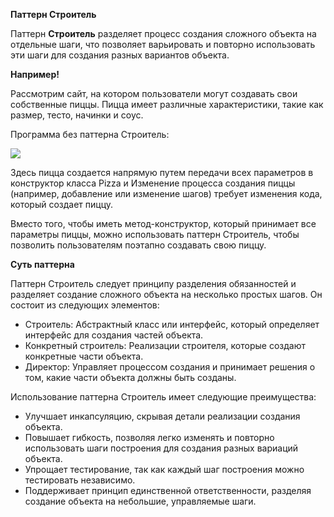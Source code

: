 ﻿**Паттерн Строитель**

Паттерн **Строитель** разделяет процесс создания сложного объекта на отдельные шаги, что позволяет варьировать и повторно использовать эти шаги для создания разных вариантов объекта.

**Например!**

Рассмотрим сайт, на котором пользователи могут создавать свои собственные пиццы. Пицца имеет различные характеристики, такие как размер, тесто, начинки и соус.

Программа без паттерна Строитель:

![](Aspose.Words.1fa8be3b-d73e-4cf2-96b1-bc34a372f906.001.png)

Здесь пицца создается напрямую путем передачи всех параметров в конструктор класса Pizza и Изменение процесса создания пиццы (например, добавление или изменение шагов) требует изменения кода, который создает пиццу.

Вместо того, чтобы иметь метод-конструктор, который принимает все параметры пиццы, можно использовать паттерн Строитель, чтобы позволить пользователям поэтапно создавать свою пиццу.

**Суть паттерна**

Паттерн Строитель следует принципу разделения обязанностей и разделяет создание сложного объекта на несколько простых шагов. Он состоит из следующих элементов:

- Строитель: Абстрактный класс или интерфейс, который определяет интерфейс для создания частей объекта.
- Конкретный строитель: Реализации строителя, которые создают конкретные части объекта.
- Директор: Управляет процессом создания и принимает решения о том, какие части объекта должны быть созданы.

Использование паттерна Строитель имеет следующие преимущества:

- Улучшает инкапсуляцию, скрывая детали реализации создания объекта.
- Повышает гибкость, позволяя легко изменять и повторно использовать шаги построения для создания разных вариаций объекта.
- Упрощает тестирование, так как каждый шаг построения можно тестировать независимо.
- Поддерживает принцип единственной ответственности, разделяя создание объекта на небольшие, управляемые шаги.
